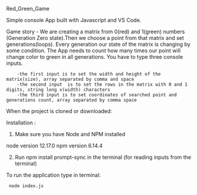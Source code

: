 Red_Green_Game

Simple console App built with Javascript and VS Code.

Game story - We are creating a matrix from 0(red) and 1(green) numbers (Generation Zero state).Then we choose a point from that matrix and set generations(loops). Every generation our state of the matrix is changing by some condition.
The App needs to count how many times our point will change color to green in all generations.
 You have to type three console inputs.

        -the first input is to set the width and height of the matrix(size), array separated by comma and space
        -the second input  is to set the rows in the matrix with 0 and 1 digits, string long x(width) characters
        -the third input is to set coordinates of searched point and generations count, array separated by comma space

 
When the project is cloned or downloaded:

Installation :
  1. Make sure you have Node and NPM installed 
   
  node version 
   12.17.0
  npm version
   6.14.4
  
  2. Run npm install prompt-sync in the terminal  (for reading inputs from the terminal)

To run the application type in terminal:
    
     node index.js    

